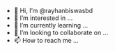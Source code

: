 - 👋 Hi, I’m @rayhanbiswasbd
- 👀 I’m interested in ...
- 🌱 I’m currently learning ...
- 💞️ I’m looking to collaborate on ...
- 📫 How to reach me ...

<!---
rayhanbiswasbd/rayhanbiswasbd is a ✨ special ✨ repository because its `README.md` (this file) appears on your GitHub profile.
You can click the Preview link to take a look at your changes.
--->
